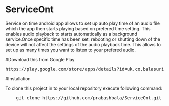 # ServiceOnt
Service on time android app allows to set up auto play time of an audio file which the app then starts playing based on prefered time setting. This enables audio playback to starts automatically as a background service.Once specific time has been set, rebooting or shutting down of the device will not affect the settings of the audio playback time. This allows to set up as many times you want to listen to your prefered audio.

#Download this from Google Play
<pre>
https://play.google.com/store/apps/details?id=uk.co.balasuriya.serviceont
</pre>

#Installation 

To clone this project in to your local repository execute following command:
<pre>
    git clone https://github.com/prabashbala/ServiceOnt.git
</pre>
